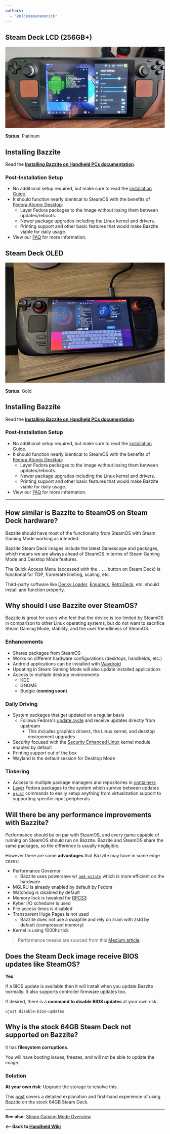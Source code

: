 ```yaml
---
authors:
  - "@nicknamenamenick"
---
```


<!-- ANCHOR: METADATA -->
<!--{"url_discourse": "https://universal-blue.discourse.group/docs?topic=1849", "fetched_at": "2024-09-03 16:43:16.550432+00:00"}-->
<!-- ANCHOR_END: METADATA -->

## Steam Deck LCD (256GB+)

![Steam Deck LCD|690x348, 100%](../../img/Steam_Deck_LCD.jpeg)

**Status**: Platinum

## Installing Bazzite

Read the [**Installing Bazzite on Handheld PCs documentation**](https://docs.bazzite.gg/General/Installation_Guide/Installing_Bazzite_for_Handheld_PCs/).

### Post-Installation Setup

- No additional setup required, but make sure to read the [installation Guide](https://universal-blue.discourse.group/docs?topic=30).
- It should function nearly identical to SteamOS with the benefits of [Fedora Atomic Desktop](https://fedoraproject.org/atomic-desktops/):
  - Layer Fedora packages to the image without losing them between updates/reboots.
  - Newer package upgrades including the Linux kernel and drivers.
  - Printing support and other basic features that would make Bazzite viable for daily usage.
- View our [FAQ](https://faq.bazzite.gg) for more information.

## Steam Deck OLED

![Steam Deck OLED|667x500, 100%](../../img/Steam_Deck_OLED.jpeg)

**Status**: Gold

## Installing Bazzite

Read the [**Installing Bazzite on Handheld PCs documentation**](https://docs.bazzite.gg/General/Installation_Guide/Installing_Bazzite_for_Handheld_PCs/).

### Post-Installation Setup

- No additional setup required, but make sure to read the [installation Guide](https://universal-blue.discourse.group/docs?topic=30).
- It should function nearly identical to SteamOS with the benefits of [Fedora Atomic Desktop](https://fedoraproject.org/atomic-desktops/):
  - Layer Fedora packages to the image without losing them between updates/reboots.
  - Newer package upgrades including the Linux kernel and drivers.
  - Printing support and other basic features that would make Bazzite viable for daily usage.
- View our [FAQ](https://universal-blue.discourse.group/docs?topic=33) for more information.

<hr>

## How similar is Bazzite to SteamOS on Steam Deck hardware?

Bazzite should have most of the functionality from SteamOS with Steam Gaming Mode working as intended.

Bazzite Steam Deck images include the latest Gamescope and packages, which means we are always ahead of SteamOS in terms of Steam Gaming Mode and Desktop Mode features.

The Quick Access Menu (accessed with the <kbd>...</kbd> button on Steam Deck) is functional for TDP, framerate limiting, scaling, etc.

Third-party software like [Decky Loader](https://decky.xyz/), [Emudeck](https://www.emudeck.com/), [RetroDeck](https://retrodeck.net/), etc. should install and function properly.

## Why should I use Bazzite over SteamOS?

Bazzite is great for users who feel that the device is too limited by SteamOS in comparison to other Linux operating systems, but do not want to sacrifice Steam Gaming Mode, stability, and the user friendliness of SteamOS.

### Enhancements

- Shares packages from SteamOS
- Works on different hardware configurations (desktops, handhelds, etc.)
- Android applications can be installed with [Waydroid](https://universal-blue.discourse.group/docs?topic=32/)
- Updating in Steam Gaming Mode will also update installed applications
- Access to multiple desktop environments
  - KDE
  - GNOME
  - Budgie (**coming soon**)

### Daily Driving

- System packages that get updated on a regular basis
  - Follows Fedora's [update cycle](https://docs.fedoraproject.org/en-US/releases/lifecycle/) and receive updates directly from upstream
    - This includes graphics drivers, the Linux kernel, and desktop environment upgrades
- Security focused with the [Security Enhanced Linux](https://www.redhat.com/en/topics/linux/what-is-selinux) kernel module enabled by default
- Printing support out of the box
- Wayland is the default session for Desktop Mode

### Tinkering

- Access to multiple package managers and repositories in [containers](https://universal-blue.discourse.group/docs?topic=44)
- [Layer](https://universal-blue.discourse.group/docs?topic=513) Fedora packages to the system which survive between updates
- [`ujust`](https://universal-blue.discourse.group/docs?topic=42) commands to easily setup anything from virtualization support to supporting specific input peripherals

## Will there be any performance improvements with Bazzite?

Performance should be on par with SteamOS, and every game capable of running on SteamOS should run on Bazzite. Bazzite and SteamOS share the same packages, so the difference is usually negligible.

However there are some **advantages** that Bazzite may have in some edge cases:

- Performance Governor
  - Bazzite uses powersave w/ [`amd-pstate`](https://www.kernel.org/doc/html/latest/admin-guide/pm/amd-pstate.html) which is more efficient on the hardware
- MGLRU is already enabled by default by Fedora
- Watchdog is disabled by default
- Memory lock is tweaked for [RPCS3](https://rpcs3.net/)
- Kyber I/O scheduler is used
- File access times is disabled
- Transparent Huge Pages is not used
  - Bazzite does not use a swapfile and rely on zram with zstd by default (compressed memory)
- Kernel is using 1000hz tick

> Performance tweaks are sourced from this [Medium article](https://medium.com/@a.b.t./here-are-some-possibly-useful-tweaks-for-steamos-on-the-steam-deck-fcb6b571b577).

## Does the Steam Deck image receive BIOS updates like SteamOS?

**Yes**.

If a BIOS update is available then it will install when you update Bazzite normally. It also supports controller firmware updates too.

If desired, there is a **command to disable BIOS updates** at your own risk:

```
ujust disable-bios-updates
```

## Why is the stock 64GB Steam Deck not supported on Bazzite?

It has **filesystem corruptions**.

You will have booting issues, freezes, and will not be able to update the image.

### Solution

**At your own risk**:
Upgrade the storage to resolve this.

This [post](https://universal-blue.discourse.group/t/my-experience-using-bazzite-on-the-64gb-steam-deck/125/1) covers a detailed explanation and first-hand experience of using Bazzite on the stock 64GB Steam Deck.

<hr>

**See also**: [Steam Gaming Mode Overview](../Steam_Gaming_Mode.md)

**<-- Back to [Handheld Wiki](./index.md)**
